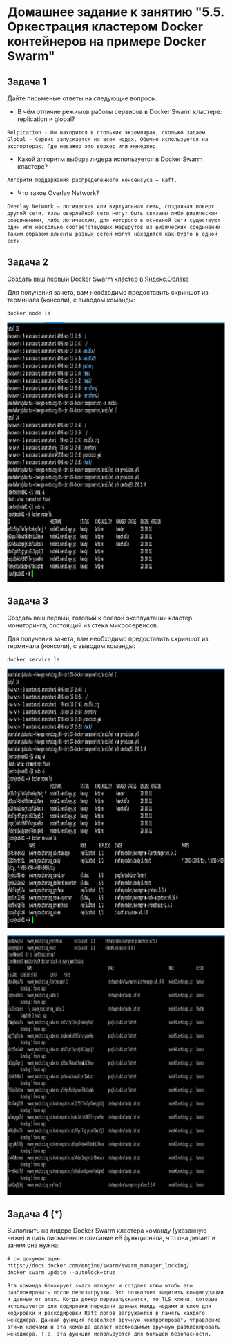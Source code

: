# Домашнее задание к занятию "5.5. Оркестрация кластером Docker контейнеров на примере Docker Swarm"

## Задача 1

Дайте письменые ответы на следующие вопросы:

- В чём отличие режимов работы сервисов в Docker Swarm кластере: replication и global?
```
Relpication - Он находится в стольких экземлярах, сколько задаем.
Global - Сервис запускается на всех нодах. Обычно используется на экспортерах. Где неважно это воркер или менеджер.
```

- Какой алгоритм выбора лидера используется в Docker Swarm кластере?
```
Алгоритм поддержания распределенного консенсуса — Raft.
```

- Что такое Overlay Network?
```
Overlay Network — логическая или виртуальная сеть, созданная поверх другой сети. Узлы оверлейной сети могут быть связаны либо физическим соединением, либо логическим, для которого в основной сети существуют один или несколько соответствующих маршрутов из физических соединений. Таким образом клиенты разных сетей могут находится как-будто в одной сети.
```

## Задача 2

Создать ваш первый Docker Swarm кластер в Яндекс.Облаке

Для получения зачета, вам необходимо предоставить скриншот из терминала (консоли), с выводом команды:
```
docker node ls

```
<p align="center">
  <img width="1200" height="600" src="./screenshots/Скриншот 19-11-2021 163052.jpg">
</p>

## Задача 3

Создать ваш первый, готовый к боевой эксплуатации кластер мониторинга, состоящий из стека микросервисов.

Для получения зачета, вам необходимо предоставить скриншот из терминала (консоли), с выводом команды:
```
docker service ls
```
<p align="center">
  <img width="1200" height="600" src="./screenshots/Скриншот 19-11-2021 171309.jpg">
</p>
<p align="center">
  <img width="1200" height="600" src="./screenshots/Скриншот 19-11-2021 171617.jpg">
</p>

## Задача 4 (*)

Выполнить на лидере Docker Swarm кластера команду (указанную ниже) и дать письменное описание её функционала, что она делает и зачем она нужна:
```
# см.документацию: https://docs.docker.com/engine/swarm/swarm_manager_locking/
docker swarm update --autolock=true
```
```
Эта команда блокирует swarm manager и создает ключ чтобы его разблокировать после перезагрузки. Это позволяет защитить конфигурации и данные от атак. Когда докер перезапускается, то TLS ключи, которые используется для кодировки передачи данных между нодами и ключ для кодировки и раскодировки Raft логов загружаются в память каждого менеджера. Данная функция позволяет вручную контролировать управление этими ключами и эта команда делает необходимым вручную разблокировать менеджера. Т.е. эта функция используется для большей безопасности.
```

